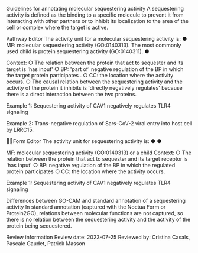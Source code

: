 Guidelines for annotating molecular sequestering
activity
A sequestering activity is defined as the binding to a specific molecule to prevent it from
interacting with other partners or to inhibit its localization to the area of the cell or complex
where the target is active.

Pathway Editor
The activity unit for a molecular sequestering activity is:
● MF: molecular sequestering activity (GO:0140313). The most commonly used
child is protein sequestering activity (GO:0140311).
●

Context:
○ The relation between the protein that act to sequester and its target is 'has
input'
○ BP: 'part of' negative regulation of the BP in which the target protein
participates .
○ CC: the location where the activity occurs.
○ The causal relation between the sequestering activity and the activity of the
protein it inhibits is 'directly negatively regulates' because there is a direct
interaction between the two proteins.

Example 1: Sequestering activity of CAV1 negatively regulates TLR4 signaling

Example 2: Trans-negative regulation of Sars-CoV-2 viral entry into host cell
by LRRC15.

Form Editor
The activity unit for sequestering activity is:
●
●

MF: molecular sequestering activity (GO:0140313) or a child
Context:
○ The relation between the protein that act to sequester and its target receptor
is 'has input'
○ BP: negative regulation of the BP in which the regulated protein participates
○ CC: the location where the activity occurs.

Example 1: Sequestering activity of CAV1 negatively regulates TLR4 signaling

Differences between GO-CAM and standard
annotation of a sequestering activity
In standard annotation (captured with the Noctua Form or Protein2GO), relations between
molecular functions are not captured, so there is no relation between the sequestering
activity and the activity of the protein being sequestered.

Review information
Review date: 2023-07-25
Reviewed by: Cristina Casals, Pascale Gaudet, Patrick Masson

